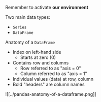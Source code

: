 Remember to activate **our environment**

Two main data types:
- `Series`
- `DataFrame`

Anatomy of a `DataFrame`
- Index on left-hand side
	- Starts at zero (0)
- Contains row and columns
	- Row referred to as "axis = 0"
	- Column referred to as "axis = 1"
- Individual values (data) at row, column
- Bold "headers" are column names

![[../pandas-anatomy-of-a-dataframe.png]]
